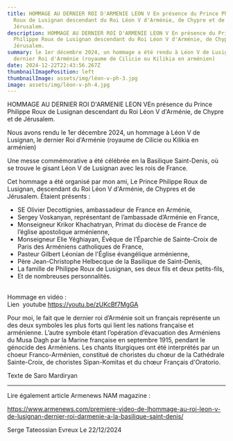 ```yaml
---
title: HOMMAGE AU DERNIER ROI D'ARMENIE LEON V En présence du Prince Philippe
  Roux de Lusignan descendant du Roi Léon V d'Arménie, de Chypre et de
  Jérusalem.
description: HOMMAGE AU DERNIER ROI D'ARMENIE LEON V En présence du Prince
  Philippe Roux de Lusignan descendant du Roi Léon V d'Arménie, de Chypre et de
  Jérusalem.
summary: le 1er décembre 2024, un hommage a été rendu à Léon V de Lusignan, le
  dernier Roi d'Arménie (royaume de Cilicie ou Kilikia en arménien)
date: 2024-12-22T22:43:56.267Z
thumbnailImagePosition: left
thumbnailImage: assets/img/léon-v-ph-3.jpg
image: assets/img/léon-v-ph-4.jpg
---
```

HOMMAGE AU DERNIER ROI D'ARMENIE LEON VEn présence du Prince Philippe Roux de Lusignan descendant du Roi Léon V d'Arménie, de Chypre et de Jérusalem.

Nous avons rendu le 1er décembre 2024, un hommage à Léon V de Lusignan, le dernier Roi d'Arménie (royaume de Cilicie ou Kilikia en arménien)

Une messe commémorative a été célébrée en la Basilique Saint-Denis, où se trouve le gisant Léon V de Lusignan avec les rois de France.

Cet hommage a été organisé par mon ami, Le Prince Philippe Roux de Lusignan, descendant du Roi Léon V d'Arménie, de Chypres et de Jérusalem.
Étaient présents :

* SE Olivier Decottignies, ambassadeur de France en Arménie, 
* Sergey Voskanyan, représentant de l’ambassade d’Arménie en France, 
* Monseigneur Krikor Khachatryan, Primat du diocèse de France de l’église apostolique arménienne,
* Monseigneur Elie Yéghiayan, Évêque de l’Éparchie de Sainte-Croix de Paris des Arméniens catholiques de France,
* Pasteur Gilbert Léonian de l'Église évangélique arménienne,
* Père Jean-Christophe Helbecque de la Basilique de Saint-Denis,
* La famille de Philippe Roux de Lusignan, ses deux fils et deux petits-fils,
* Et de nombreuses personnalités.

\
Hommage en vidéo : \
Lien  youtube https://youtu.be/zUKcBf7MgGA

Pour moi, le fait que le dernier roi d’Arménie soit un français représente un des deux symboles les plus forts qui lient les nations française et arménienne.
L’autre symbole étant l’opération d’évacuation des Arméniens du Musa Dagh par la Marine française en septembre 1915, pendant le génocide des Arméniens.
Les chants liturgiques ont été interprétés par un choeur Franco-Arménien, constitué de choristes du chœur de la Cathédrale Sainte-Croix, de choristes Sipan-Komitas et du chœur Français d'Oratorio.

Texte de Saro Mardiryan 

- - -

Lire également article Armenews NAM magazine :

https://www.armenews.com/premiere-video-de-lhommage-au-roi-leon-v-de-lusignan-dernier-roi-darmenie-a-la-basilique-saint-denis/

Serge Tateossian Evreux    Le 22/12/2024